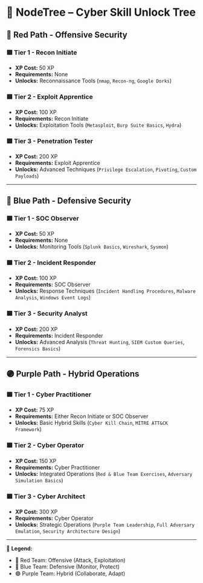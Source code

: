 # 🧬 NodeTree – Cyber Skill Unlock Tree

## 🔴 **Red Path - Offensive Security**

### 🟥 Tier 1 - Recon Initiate
- **XP Cost:** 50 XP
- **Requirements:** None
- **Unlocks:** Reconnaissance Tools (`nmap`, `Recon-ng`, `Google Dorks`)

### 🟥 Tier 2 - Exploit Apprentice
- **XP Cost:** 100 XP
- **Requirements:** Recon Initiate
- **Unlocks:** Exploitation Tools (`Metasploit`, `Burp Suite Basics`, `Hydra`)

### 🟥 Tier 3 - Penetration Tester
- **XP Cost:** 200 XP
- **Requirements:** Exploit Apprentice
- **Unlocks:** Advanced Techniques (`Privilege Escalation`, `Pivoting`, `Custom Payloads`)

---

## 🔵 **Blue Path - Defensive Security**

### 🟦 Tier 1 - SOC Observer
- **XP Cost:** 50 XP
- **Requirements:** None
- **Unlocks:** Monitoring Tools (`Splunk Basics`, `Wireshark`, `Sysmon`)

### 🟦 Tier 2 - Incident Responder
- **XP Cost:** 100 XP
- **Requirements:** SOC Observer
- **Unlocks:** Response Techniques (`Incident Handling Procedures`, `Malware Analysis`, `Windows Event Logs`)

### 🟦 Tier 3 - Security Analyst
- **XP Cost:** 200 XP
- **Requirements:** Incident Responder
- **Unlocks:** Advanced Analysis (`Threat Hunting`, `SIEM Custom Queries`, `Forensics Basics`)

---

## 🟣 **Purple Path - Hybrid Operations**

### 🟪 Tier 1 - Cyber Practitioner
- **XP Cost:** 75 XP
- **Requirements:** Either Recon Initiate or SOC Observer
- **Unlocks:** Basic Hybrid Skills (`Cyber Kill Chain`, `MITRE ATT&CK Framework`)

### 🟪 Tier 2 - Cyber Operator
- **XP Cost:** 150 XP
- **Requirements:** Cyber Practitioner
- **Unlocks:** Integrated Operations (`Red & Blue Team Exercises`, `Adversary Simulation Basics`)

### 🟪 Tier 3 - Cyber Architect
- **XP Cost:** 300 XP
- **Requirements:** Cyber Operator
- **Unlocks:** Strategic Operations (`Purple Team Leadership`, `Full Adversary Emulation`, `Security Architecture Design`)

---

🎯 **Legend:**
- 🔴 Red Team: Offensive (Attack, Exploitation)
- 🔵 Blue Team: Defensive (Monitor, Protect)
- 🟣 Purple Team: Hybrid (Collaborate, Adapt)
